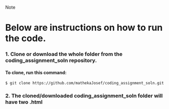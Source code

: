 > [!NOTE]
> # Below are instructions on how to run the code.
> ### 1. Clone or download the whole folder from the coding_assignment_soln repository.
> ####   To clone, run this command:
> ```$ git clone https://github.com/mathekaJosef/coding_assignment_soln.git ```
> ### 2. The cloned/downloaded coding_assignment_soln folder will have two .html
